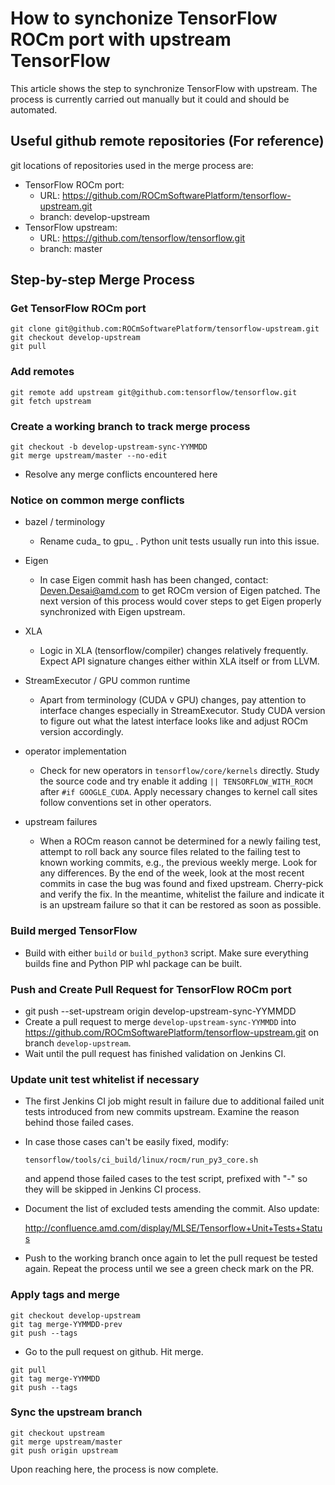 How to synchonize TensorFlow ROCm port with upstream TensorFlow
===============================================================
This article shows the step to synchronize TensorFlow with upstream. The
process is currently carried out manually but it could and should be automated.

Useful github remote repositories (For reference)
-------------------------------------------------
git locations of repositories used in the merge process are:

- TensorFlow ROCm port:
  - URL: https://github.com/ROCmSoftwarePlatform/tensorflow-upstream.git
  - branch: develop-upstream
- TensorFlow upstream:
  - URL: https://github.com/tensorflow/tensorflow.git
  - branch: master

Step-by-step Merge Process
--------------------------

### Get TensorFlow ROCm port
```
git clone git@github.com:ROCmSoftwarePlatform/tensorflow-upstream.git
git checkout develop-upstream
git pull
```
### Add remotes
```
git remote add upstream git@github.com:tensorflow/tensorflow.git
git fetch upstream
```

### Create a working branch to track merge process
```
git checkout -b develop-upstream-sync-YYMMDD
git merge upstream/master --no-edit
```
- Resolve any merge conflicts encountered here

### Notice on common merge conflicts

- bazel / terminology
  - Rename cuda_ to gpu_ . Python unit tests usually run into this issue.

- Eigen
  - In case Eigen commit hash has been changed, contact:
    Deven.Desai@amd.com to get ROCm version of Eigen patched. The next version
    of this process would cover steps to get Eigen properly synchronized with
    Eigen upstream.

- XLA
  - Logic in XLA (tensorflow/compiler) changes relatively frequently. Expect
    API signature changes either within XLA itself or from LLVM.
  
- StreamExecutor / GPU common runtime
  - Apart from terminology (CUDA v GPU) changes, pay attention to interface
    changes especially in StreamExecutor. Study CUDA version to figure out what
    the latest interface looks like and adjust ROCm version accordingly.

- operator implementation
  - Check for new operators in `tensorflow/core/kernels` directly. Study the
    source code and try enable it adding `|| TENSORFLOW_WITH_ROCM` after
    `#if GOOGLE_CUDA`. Apply necessary changes to kernel call sites follow
    conventions set in other operators.

- upstream failures
  - When a ROCm reason cannot be determined for a newly failing test, attempt
    to roll back any source files related to the failing test to known working
    commits, e.g., the previous weekly merge.  Look for any differences.  By 
    the end of the week, look at the most recent commits in case the bug was 
    found and fixed upstream.  Cherry-pick and verify the fix.  In the meantime, 
    whitelist the failure and indicate it is an upstream failure so that it can 
    be restored as soon as possible.

### Build merged TensorFlow
- Build with either `build` or `build_python3` script. Make sure everything
  builds fine and Python PIP whl package can be built.

### Push and Create Pull Request for TensorFlow ROCm port
- git push --set-upstream origin develop-upstream-sync-YYMMDD
- Create a pull request to merge `develop-upstream-sync-YYMMDD` into
  https://github.com/ROCmSoftwarePlatform/tensorflow-upstream.git on branch
  `develop-upstream`.
- Wait until the pull request has finished validation on Jenkins CI.

### Update unit test whitelist if necessary
- The first Jenkins CI job might result in failure due to additional failed
  unit tests introduced from new commits upstream. Examine the reason behind
  those failed cases.
- In case those cases can't be easily fixed, modify:

  `tensorflow/tools/ci_build/linux/rocm/run_py3_core.sh`

  and append those failed cases to the test script, prefixed with "-" so they
  will be skipped in Jenkins CI process.

- Document the list of excluded tests amending the commit. Also update:

  http://confluence.amd.com/display/MLSE/Tensorflow+Unit+Tests+Status

- Push to the working branch once again to let the pull request be tested
  again. Repeat the process until we see a green check mark on the PR.

### Apply tags and merge
```
git checkout develop-upstream
git tag merge-YYMMDD-prev
git push --tags
```
- Go to the pull request on github. Hit merge.
```
git pull
git tag merge-YYMMDD
git push --tags
```

### Sync the upstream branch 
```
git checkout upstream
git merge upstream/master
git push origin upstream
```

Upon reaching here, the process is now complete.

